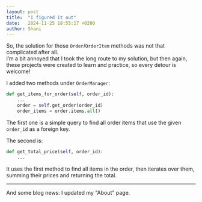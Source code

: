 ```yaml
---
layout: post
title:  "I figured it out"
date:   2024-11-25 18:55:17 +0200
author: Shani
---
```


So, the solution for those `Order`/`OrderItem` methods was not that complicated after all.  
I’m a bit annoyed that I took the long route to my solution, but then again, these projects were created to learn and practice, so every detour is welcome!

I added two methods under `OrderManager`:

```python
def get_items_for_order(self, order_id):
    ...
    order = self.get_order(order_id)
    order_items = order.items.all()
```

The first one is a simple query to find all order items that use the given `order_id` as a foreign key.

The second is:

```python
def get_total_price(self, order_id):
    ...
```

It uses the first method to find all items in the order, then iterates over them, summing their prices and returning the total.

---

And some blog news: I updated my "About" page.
